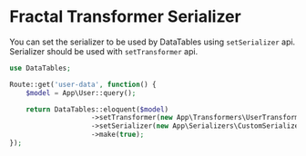 # Fractal Transformer Serializer

You can set the serializer to be used by DataTables using `setSerializer` api. Serializer should be used with `setTransformer` api.

```php
use DataTables;

Route::get('user-data', function() {
	$model = App\User::query();

	return DataTables::eloquent($model)
					->setTransformer(new App\Transformers\UserTransformer)
					->setSerializer(new App\Serializers\CustomSerializer)
					->make(true);
});
```
